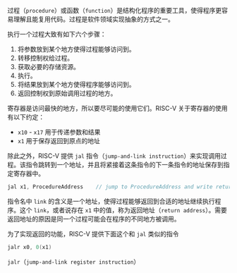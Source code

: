 过程（`procedure`）或函数（`function`）是结构化程序的重要工具，使得程序更容易理解且能复用代码。过程是软件领域实现抽象的方式之一。

执行一个过程大致有如下六个步骤：
1. 将参数放到某个地方使得过程能够访问到。
2. 转移控制权给过程。
3. 获取必要的存储资源。
4. 执行。
5. 将结果放到某个地方使得程序能够访问到。
6. 返回控制权到原始调用过程的地方。

寄存器是访问最快的地方，所以要尽可能的使用它们。RISC-V 关于寄存器的使用有以下约定：
* `x10` - `x17` 用于传递参数和结果
* `x1` 用于保存返回到原点的地址

除此之外，RISC-V 提供 `jal` 指令（`jump-and-link instruction`）来实现调用过程。该指令跳转到一个地址，并且将紧接着这条指令的下一条指令的地址保存到指定寄存器中。
```c
jal x1, ProcedureAddress    // jump to ProcedureAddress and write return address to x1
```

指令名中 `link` 的含义是一个地址，使得过程能够返回到合适的地址继续执行程序。这个 `link`，或者说存在 `x1` 中的值，称为返回地址（`return address`）。需要返回地址的原因是同一个过程可能会在程序的不同地方被调用。

为了实现返回的功能，RISC-V 提供下面这个和 `jal` 类似的指令
```c
jalr x0, 0(x1)
```
`jalr`（`jump-and-link register instruction`）
